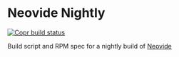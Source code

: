 # Neovide Nightly

[![Copr build status][copr-status-image]][copr-neovide-nightly]

Build script and RPM spec for a nightly build of [Neovide][neovide]

[copr-neovide-nightly]: https://copr.fedorainfracloud.org/coprs/chrisbouchard/neovide-nightly/package/neovide/
[copr-status-image]: https://copr.fedorainfracloud.org/coprs/chrisbouchard/neovide-nightly/package/neovide/status_image/last_build.png
[neovide]: https://github.com/Kethku/neovide

